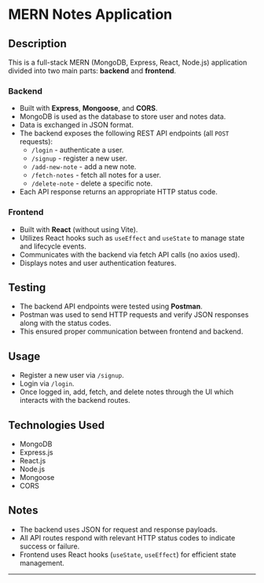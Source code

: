 # MERN Notes Application

## Description

This is a full-stack MERN (MongoDB, Express, React, Node.js) application divided into two main parts: **backend** and **frontend**.

### Backend

- Built with **Express**, **Mongoose**, and **CORS**.
- MongoDB is used as the database to store user and notes data.
- Data is exchanged in JSON format.
- The backend exposes the following REST API endpoints (all `POST` requests):
  - `/login` - authenticate a user.
  - `/signup` - register a new user.
  - `/add-new-note` - add a new note.
  - `/fetch-notes` - fetch all notes for a user.
  - `/delete-note` - delete a specific note.
- Each API response returns an appropriate HTTP status code.

### Frontend

- Built with **React** (without using Vite).
- Utilizes React hooks such as `useEffect` and `useState` to manage state and lifecycle events.
- Communicates with the backend via fetch API calls (no axios used).
- Displays notes and user authentication features.

## Testing

- The backend API endpoints were tested using **Postman**.
- Postman was used to send HTTP requests and verify JSON responses along with the status codes.
- This ensured proper communication between frontend and backend.

## Usage

- Register a new user via `/signup`.
- Login via `/login`.
- Once logged in, add, fetch, and delete notes through the UI which interacts with the backend routes.
  
## Technologies Used

- MongoDB
- Express.js
- React.js
- Node.js
- Mongoose
- CORS

## Notes

- The backend uses JSON for request and response payloads.
- All API routes respond with relevant HTTP status codes to indicate success or failure.
- Frontend uses React hooks (`useState`, `useEffect`) for efficient state management.

---
